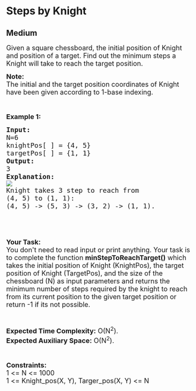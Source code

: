 # Steps by Knight
## Medium 
<div class="problem-statement" style="user-select: auto;">
                <p style="user-select: auto;"></p><p style="user-select: auto;"><span style="font-size: 18px; user-select: auto;">Given a square chessboard, the initial position of Knight and position of a target. Find out the minimum steps a Knight will take to reach the target position.</span></p>

<p style="user-select: auto;"><span style="font-size: 18px; user-select: auto;"><strong style="user-select: auto;">Note:</strong><br style="user-select: auto;">
The initial and the target position coordinates of&nbsp;Knight have been given according to 1-base indexing.</span></p>

<p style="user-select: auto;">&nbsp;</p>

<p style="user-select: auto;"><span style="font-size: 18px; user-select: auto;"><strong style="user-select: auto;">Example 1:</strong></span></p>

<pre style="position: relative; user-select: auto;"><span style="font-size: 18px; user-select: auto;"><strong style="user-select: auto;">Input:</strong>
N=6
knightPos[ ] = {4, 5}
targetPos[ ] = {1, 1}</span>
<span style="font-size: 18px; user-select: auto;"><strong style="user-select: auto;">Output:</strong>
3</span>
<span style="font-size: 18px; user-select: auto;"><strong style="user-select: auto;">Explanation:</strong></span>
<img src="https://media.geeksforgeeks.org/wp-content/uploads/KnightChess.jpg" class="img-responsive" style="user-select: auto;">
<span style="font-size: 18px; user-select: auto;">Knight takes 3 step to reach from 
(4, 5) to (1, 1):
(4, 5) -&gt; (5, 3) -&gt; (3, 2) -&gt; (1, 1).</span><div class="open_grepper_editor" title="Edit &amp; Save To Grepper" style="user-select: auto;"></div></pre>

<p style="user-select: auto;">&nbsp;</p>

<p style="user-select: auto;">&nbsp;</p>

<p style="user-select: auto;"><span style="font-size: 18px; user-select: auto;"><strong style="user-select: auto;">Your Task:</strong><br style="user-select: auto;">
You don't need to read input or print anything. Your task is to complete the function&nbsp;<strong style="user-select: auto;">minStepToReachTarget()</strong>&nbsp;which takes the initial position of Knight (KnightPos), the target position of Knight (TargetPos), and the size of the chessboard (N) as input parameters and returns the minimum number of steps required by the knight to reach from its current position to the given target position or return -1 if its not possible.</span></p>

<p style="user-select: auto;">&nbsp;</p>

<p style="user-select: auto;"><span style="font-size: 18px; user-select: auto;"><strong style="user-select: auto;">Expected Time Complexity:</strong>&nbsp;O(N<sup style="user-select: auto;">2</sup>).<br style="user-select: auto;">
<strong style="user-select: auto;">Expected Auxiliary Space:</strong>&nbsp;O(N<sup style="user-select: auto;">2</sup>).</span></p>

<p style="user-select: auto;">&nbsp;</p>

<p style="user-select: auto;"><span style="font-size: 18px; user-select: auto;"><strong style="user-select: auto;">Constraints:</strong><br style="user-select: auto;">
1 &lt;= N &lt;= 1000<br style="user-select: auto;">
1 &lt;= Knight_pos(X, Y), Targer_pos(X, Y)&nbsp;&lt;= N</span></p>
 <p style="user-select: auto;"></p>
            </div>